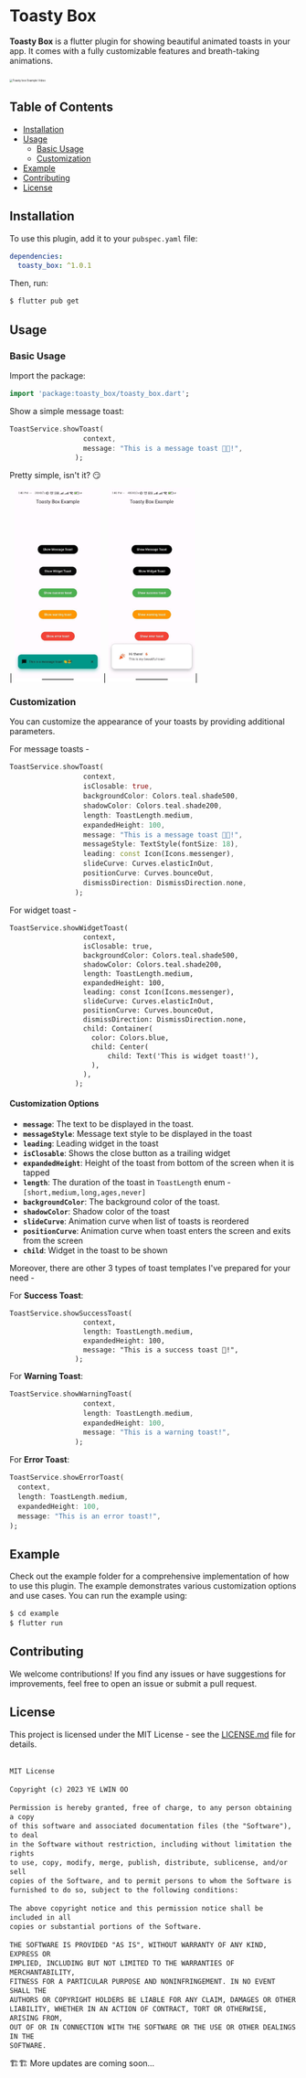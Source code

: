 # Toasty Box

__Toasty Box__ is a flutter plugin for showing beautiful animated toasts in your app. It comes with a fully customizable features and breath-taking animations. 



<img src="assets/toasty_box_example.gif" alt="Toasty box Example Video" style="zoom:33%;" />

## Table of Contents

- [Installation](#installation)
- [Usage](#usage)
  - [Basic Usage](#basic-usage)
  - [Customization](#customization)
- [Example](#example)
- [Contributing](#contributing)
- [License](#license)

## Installation

To use this plugin, add it to your `pubspec.yaml` file:

```yaml
dependencies:
  toasty_box: ^1.0.1
```



Then, run:

```bash
$ flutter pub get
```

## Usage

### Basic Usage

Import the package:

```dart
import 'package:toasty_box/toasty_box.dart';
```

Show a simple message toast:

```dart
ToastService.showToast(
                  context,
                  message: "This is a message toast 👋😎!",
                );
```

Pretty simple, isn't it? 😏

| <img src="assets/message_toast.jpg" alt="Message Toast Image" style="zoom:33%;" /> | <img src="assets/widget_toast.jpg" alt="Widget Toast Image" style="zoom:33%;" />|

### Customization

You can customize the appearance of your toasts by providing additional parameters.

For message toasts -

```dart
ToastService.showToast(
                  context,
                  isClosable: true,
                  backgroundColor: Colors.teal.shade500,
                  shadowColor: Colors.teal.shade200,
                  length: ToastLength.medium,
                  expandedHeight: 100,
                  message: "This is a message toast 👋😎!",
                  messageStyle: TextStyle(fontSize: 18),
                  leading: const Icon(Icons.messenger),
                  slideCurve: Curves.elasticInOut,
                  positionCurve: Curves.bounceOut,
                  dismissDirection: DismissDirection.none,
                );
```

For widget toast - 

```dar
ToastService.showWidgetToast(
                  context,
                  isClosable: true,
                  backgroundColor: Colors.teal.shade500,
                  shadowColor: Colors.teal.shade200,
                  length: ToastLength.medium,
                  expandedHeight: 100,
                  leading: const Icon(Icons.messenger),
                  slideCurve: Curves.elasticInOut,
                  positionCurve: Curves.bounceOut,
                  dismissDirection: DismissDirection.none,
                  child: Container(
                  	color: Colors.blue,
                  	child: Center(
                  		child: Text('This is widget toast!'),
                  	),
                  ),
                );
```



#### Customization Options

- **`message`**: The text to be displayed in the toast.
- **`messageStyle`**: Message text style to be displayed in the toast
- **`leading`**: Leading widget in the toast
- **`isClosable`**: Shows the close button as a trailing widget
- **`expandedHeight`**: Height of the toast from bottom of the screen when it is tapped
- **`length`**: The duration of the toast in `ToastLength` enum - `[short,medium,long,ages,never]`
- **`backgroundColor`**: The background color of the toast.
- **`shadowColor`**: Shadow color of the toast
- **`slideCurve`**: Animation curve when list of toasts is reordered
- **`positionCurve`**: Animation curve when toast enters the screen and exits from the screen
- **`child`**: Widget in the toast to be shown

Moreover, there are other 3 types of toast templates I've prepared for your need -

For **Success Toast**:

```dar
ToastService.showSuccessToast(
                  context,
                  length: ToastLength.medium,
                  expandedHeight: 100,
                  message: "This is a success toast 🥂!",
                );
```

For **Warning Toast**:

```dart
ToastService.showWarningToast(
                  context,
                  length: ToastLength.medium,
                  expandedHeight: 100,
                  message: "This is a warning toast!",
                );
```

For **Error Toast**:

```dart
ToastService.showErrorToast(
  context,
  length: ToastLength.medium,
  expandedHeight: 100,
  message: "This is an error toast!",
);
```

## Example

Check out the example folder for a comprehensive implementation of how to use this plugin. The example demonstrates various customization options and use cases. You can run the example using:

```bash
$ cd example
$ flutter run
```



## Contributing

We welcome contributions! If you find any issues or have suggestions for improvements, feel free to open an issue or submit a pull request.

## License

This project is licensed under the MIT License - see the [LICENSE.md](LICENSE.md) file for details.
```

MIT License

Copyright (c) 2023 YE LWIN OO

Permission is hereby granted, free of charge, to any person obtaining a copy
of this software and associated documentation files (the "Software"), to deal
in the Software without restriction, including without limitation the rights
to use, copy, modify, merge, publish, distribute, sublicense, and/or sell
copies of the Software, and to permit persons to whom the Software is
furnished to do so, subject to the following conditions:

The above copyright notice and this permission notice shall be included in all
copies or substantial portions of the Software.

THE SOFTWARE IS PROVIDED "AS IS", WITHOUT WARRANTY OF ANY KIND, EXPRESS OR
IMPLIED, INCLUDING BUT NOT LIMITED TO THE WARRANTIES OF MERCHANTABILITY,
FITNESS FOR A PARTICULAR PURPOSE AND NONINFRINGEMENT. IN NO EVENT SHALL THE
AUTHORS OR COPYRIGHT HOLDERS BE LIABLE FOR ANY CLAIM, DAMAGES OR OTHER
LIABILITY, WHETHER IN AN ACTION OF CONTRACT, TORT OR OTHERWISE, ARISING FROM,
OUT OF OR IN CONNECTION WITH THE SOFTWARE OR THE USE OR OTHER DEALINGS IN THE
SOFTWARE.
```

🏗️🏗️ More updates are coming soon...
